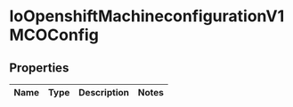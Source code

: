 
# IoOpenshiftMachineconfigurationV1MCOConfig

## Properties
Name | Type | Description | Notes
------------ | ------------- | ------------- | -------------



